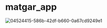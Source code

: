 # matgar_app
![04524415-586b-42df-b660-0a67cd9249e1](https://user-images.githubusercontent.com/88461397/142268131-17f48be2-aefd-49a1-a89c-61218ee0afdb.jpg)
